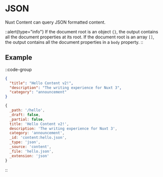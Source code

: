 # JSON

Nuxt Content can query JSON formatted content.

::alert{type="info"}
If the document root is an object `{}`, the output contains all the document properties at its root. If the document root is an array `[]`, the output contains all the document properties in a `body` property.
::

## Example

::code-group
  ```json [content/hello.json]
  {
    "title": "Hello Content v2!",
    "description": "The writing experience for Nuxt 3",
    "category": "announcement"
  }
  ```

  ```js [Output]
  {
    _path: '/hello',
    _draft: false,
    _partial: false,
    title: 'Hello Content v2!',
    description: 'The writing experience for Nuxt 3',
    category: 'announcement',
    _id: 'content:hello.json',
    _type: 'json',
    _source: 'content',
    _file: 'hello.json',
    _extension: 'json'
  }
  ```
::
